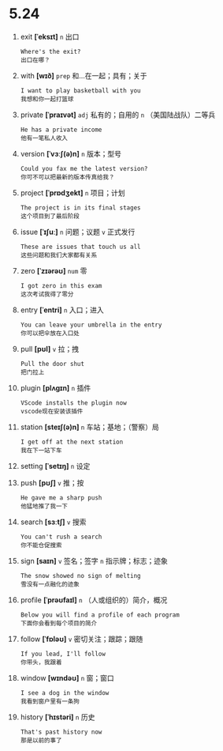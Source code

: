 # 5.24

1. exit **[ˈeksɪt]** `n` 出口

   ```
   Where's the exit?
   出口在哪？
   ```

2. with **[wɪð]** `prep` 和...在一起；具有；关于

   ```
   I want to play basketball with you
   我想和你一起打篮球
   ```

3. private **[ˈpraɪvət]** `adj` 私有的；自用的 `n` （美国陆战队）二等兵

   ```
   He has a private income
   他有一笔私人收入
   ```

4. version **[ˈvɜːʃ(ə)n]** `n` 版本；型号

   ```
   Could you fax me the latest version?
   你可不可以把最新的版本传真给我？
   ```

5. project **[ˈprɒdʒekt]** `n` 项目；计划

   ```
   The project is in its final stages
   这个项目到了最后阶段
   ```

6. issue **[ˈɪʃuː]** `n` 问题；议题 `v` 正式发行

   ```
   These are issues that touch us all
   这些问题和我们大家都有关系
   ```

7. zero **[ˈzɪərəʊ]** `num` 零

   ```
   I got zero in this exam
   这次考试我得了零分
   ```

8. entry **[ˈentri]** `n` 入口；进入

   ```
   You can leave your umbrella in the entry
   你可以把伞放在入口处
   ```

9. pull **[pʊl]** `v` 拉；拽

   ```
   Pull the door shut
   把门拉上
   ```

10. plugin **[plʌgɪn]** `n` 插件

    ```
    VScode installs the plugin now
    vscode现在安装该插件
    ```

11. station **[steɪʃ(ə)n]** `n` 车站；基地；（警察）局

    ```
    I get off at the next station
    我在下一站下车
    ```

12. setting **[ˈsetɪŋ]** `n` 设定

13. push **[pʊʃ]** `v` 推；按

    ```
    He gave me a sharp push
    他猛地推了我一下
    ```

14. search **[sɜːtʃ]** `v` 搜索

    ```
    You can't rush a search
    你不能仓促搜索
    ```

15. sign **[saɪn]** `v` 签名；签字 `n` 指示牌；标志；迹象

    ```
    The snow showed no sign of melting
    雪没有一点融化的迹象
    ```

16. profile **[ˈprəʊfaɪl]** `n` （人或组织的）简介，概况

    ```
    Below you will find a profile of each program
    下面你会看到每个项目的简介
    ```

17. follow **[ˈfɒləʊ]** `v` 密切关注；跟踪；跟随

    ```
    If you lead, I'll follow
    你带头，我跟着
    ```

18. window **[wɪndəʊ]** `n` 窗；窗口

    ```
    I see a dog in the window
    我看到窗户里有一条狗
    ```

19. history **[ˈhɪstəri]** `n` 历史
    ```
    That's past history now
    那是以前的事了
    ```
